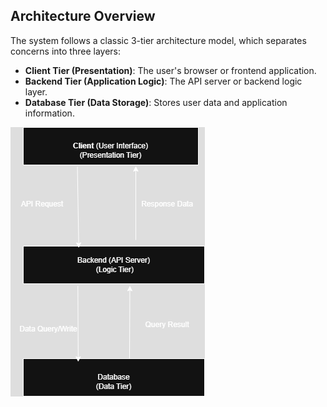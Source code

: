 ## Architecture Overview

The system follows a classic 3-tier architecture model, which separates concerns into three layers:

- **Client Tier (Presentation)**: The user's browser or frontend application.
- **Backend Tier (Application Logic)**: The API server or backend logic layer.
- **Database Tier (Data Storage)**: Stores user data and application information.

![3-tier Architecture](images/3-tier-architecture.png)
